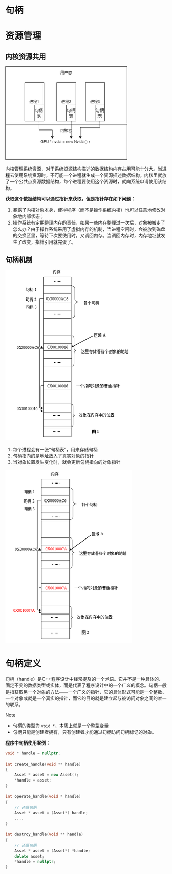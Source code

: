 # 句柄

# 资源管理

## 内核资源共用
![alt|c,50](../../image/tools/handle_sys.png)

内核管理系统资源，对于系统资源结构描述的数据结构内存占用可能十分大。当进程去使用系统资源时，不可能一个进程就生成一个资源描述数据结构。内核里就放了一个公共点资源数据结构，每个进程要使用这个资源时，就向系统申请使用该结构。

**获取这个数据结构可以通过指针来获取，但是指针存在如下问题：**

1. 暴露了内核对象本身，使得程序（而不是操作系统内核）也可以任意地修改对象地内部状态；
2. 操作系统有定期整理内存的责任，如果一些内存整理过一次后，对象被搬走了怎么办？由于操作系统采用了虚拟内存的机制，当进程空闲时，会被放到磁盘的交换区里，等待下次要使用时，又调回内存。当调回内存时，内存地址就发生了改变，指针引用就完蛋了。

## 句柄机制

![alt|c,50](../../image/tools/memory_old.png)

1. 每个进程会有一张“句柄表”，用来存储句柄
2. 句柄指向的是地址放入了真实对象的指针
3. 当对象位置发生变化时，就会更新句柄指向的对象指针

![alt|c,50](../../image/tools/memory_new.png)

# 句柄定义

句柄（handle）是C++程序设计中经常提及的一个术语。它并不是一种具体的、固定不变的数据类型或实体，而是代表了程序设计中的一个广义的概念。句柄一般是指获取另一个对象的方法——一个广义的指针，它的具体形式可能是一个整数、一个对象或就是一个真实的指针，而它的目的就是建立起与被访问对象之间的唯一的联系。

> [!note]
> - 句柄的类型为 `void *`，本质上就是一个整型变量
> - 句柄只能是创建者拥有，只有创建者才能通过句柄访问句柄标记的对象。

**程序中句柄使用案例：**

```cpp
void * handle = nullptr;

int create_handle(void ** handle)
{
    Asset * asset = new Asset();
    *handle = asset;
}

int operate_handle(void * handle)
{
    // 还原句柄
    Asset * asset = (Asset*) handle;
    ....
}

int destroy_handle(void ** handle)
{
    // 还原句柄
    Asset * asset = (Asset*) *handle;
    delete asset;
    *handle = nullptr;
}

```